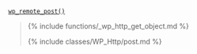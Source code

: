 <p><code><a href="https://developer.wordpress.org/reference/functions/wp_remote_post/">wp_remote_post()</a></code></p>

<blockquote>

{% include functions/_wp_http_get_object.md %}

{% include classes/WP_Http/post.md %}

</blockquote>